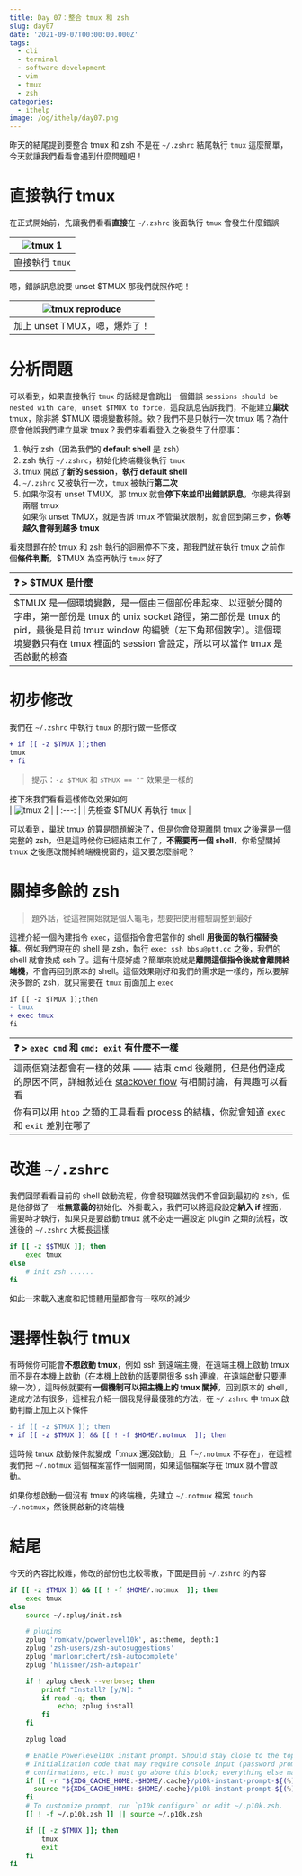 ```yaml
---
title: Day 07：整合 tmux 和 zsh
slug: day07
date: '2021-09-07T00:00:00.000Z'
tags:
  - cli
  - terminal
  - software development
  - vim
  - tmux
  - zsh
categories:
  - ithelp
image: /og/ithelp/day07.png
---
```


昨天的結尾提到要整合 tmux 和 zsh 不是在 `~/.zshrc` 結尾執行 `tmux` 這麼簡單，今天就讓我們看看會遇到什麼問題吧！

# 直接執行 tmux

在正式開始前，先讓我們看看**直接**在 `~/.zshrc` 後面執行 `tmux` 會發生什麼錯誤

| ![tmux 1](/images/ithelp/pure-CLI-IDE/day07/tmux-1.gif) |
| :-----------------------------------------------------: |
|                     直接執行 `tmux`                     |

嗯，錯誤訊息說要 unset $TMUX 那我們就照作吧！

| ![tmux reproduce](/images/ithelp/pure-CLI-IDE/day07/tmux-reproduce.gif) |
| :---------------------------------------------------------------------: |
|                      加上 unset TMUX，嗯，爆炸了！                      |

# 分析問題

可以看到，如果直接執行 `tmux` 的話總是會跳出一個錯誤 `sessions should be nested with care, unset $TMUX to force`，這段訊息告訴我們，不能建立**巢狀** tmux，除非將 $TMUX 環境變數移除。欸？我們不是只執行一次 tmux 嗎？為什麼會他說我們建立巢狀 tmux？我們來看看登入之後發生了什麼事：

1. 執行 zsh（因為我們的 **default shell** 是 zsh）
2. zsh 執行 `~/.zshrc`，初始化終端機後執行 `tmux`
3. tmux 開啟了**新的 session**，**執行 default shell**
4. `~/.zshrc` 又被執行一次，`tmux` 被執行**第二次**
5. 如果你沒有 unset TMUX，那 tmux 就會**停下來並印出錯誤訊息**，你總共得到兩層 tmux  
   如果你 unset TMUX，就是告訴 tmux 不管巢狀限制，就會回到第三步，**你等越久會得到越多 tmux**

看來問題在於 tmux 和 zsh 執行的迴圈停不下來，那我們就在執行 tmux 之前作個**條件判斷**，$TMUX 為空再執行 `tmux` 好了

| ❓ > $TMUX 是什麼                                                                                                                                                                                                                                             |
| :------------------------------------------------------------------------------------------------------------------------------------------------------------------------------------------------------------------------------------------------------------ |
| $TMUX 是一個環境變數，是一個由三個部份串起來、以逗號分開的字串，第一部份是 tmux 的 unix socket 路徑，第二部份是 tmux 的 pid，最後是目前 tmux window 的編號（左下角那個數字）。這個環境變數只有在 tmux 裡面的 session 會設定，所以可以當作 tmux 是否啟動的檢查 |

# 初步修改

我們在 `~/.zshrc` 中執行 `tmux` 的那行做一些修改

```diff
+ if [[ -z $TMUX ]];then
tmux
+ fi
```

> 提示：`-z $TMUX` 和 `$TMUX == ""` 效果是一樣的

接下來我們看看這樣修改效果如何  
| ![tmux 2](/images/ithelp/pure-CLI-IDE/day07/tmux-2.gif) |
| :---: |
| 先檢查 $TMUX 再執行 `tmux` |

可以看到，巢狀 tmux 的算是問題解決了，但是你會發現離開 tmux 之後還是一個完整的 zsh，但是這時候你已經結束工作了，**不需要再一個 shell**，你希望關掉 tmux 之後應改關掉終端機視窗的，這又要怎麼辦呢？

# 關掉多餘的 zsh

> 題外話，從這裡開始就是個人龜毛，想要把使用體驗調整到最好

這裡介紹一個內建指令 `exec`，這個指令會把當作的 shell **用後面的執行檔替換掉**。例如我們現在的 shell 是 zsh，執行 `exec ssh bbsu@ptt.cc` 之後，我們的 shell 就會換成 ssh 了。這有什麼好處？簡單來說就是**離開這個指令後就會離開終端機**，不會再回到原本的 shell。這個效果剛好和我們的需求是一樣的，所以要解決多餘的 zsh，就只需要在 `tmux` 前面加上 `exec`

```diff
if [[ -z $TMUX ]];then
- tmux
+ exec tmux
fi
```

| ❓ > `exec cmd` 和 `cmd; exit` 有什麼不一樣                                                                                                                                                                         |
| :------------------------------------------------------------------------------------------------------------------------------------------------------------------------------------------------------------------ |
| 這兩個寫法都會有一樣的效果 —— 結束 cmd 後離開，但是他們達成的原因不同，詳細敘述在 [stackover flow](https://stackoverflow.com/questions/8874596/difference-between-exec-and-exit-in-bash) 有相關討論，有興趣可以看看 |
| 你有可以用 `htop` 之類的工具看看 process 的結構，你就會知道 `exec` 和 `exit` 差別在哪了                                                                                                                             |

# 改進 `~/.zshrc`

我們回頭看看目前的 shell 啟動流程，你會發現雖然我們不會回到最初的 zsh，但是他卻做了一堆**無意義的**初始化、外掛載入，我們可以將這段設定**納入 if** 裡面，需要時才執行，如果只是要啟動 tmux 就不必走一遍設定 plugin 之類的流程，改進後的 `~/.zshrc` 大概長這樣

```zsh
if [[ -z $$TMUX ]]; then
    exec tmux
else
    # init zsh ......
fi
```

如此一來載入速度和記憶體用量都會有一咪咪的減少

# 選擇性執行 tmux

有時候你可能會**不想啟動 tmux**，例如 ssh 到遠端主機，在遠端主機上啟動 tmux 而不是在本機上啟動（在本機上啟動的話要開很多 ssh 連線，在遠端啟動只要連線一次），這時候就要有**一個機制可以把主機上的 tmux 關掉**，回到原本的 shell，達成方法有很多，這裡我介紹一個我覺得最優雅的方法，在 `~/.zshrc` 中 tmux 啟動判斷上加上以下條件

```diff
- if [[ -z $TMUX ]]; then
+ if [[ -z $TMUX ]] && [[ ! -f $HOME/.notmux  ]]; then
```

這時候 tmux 啟動條件就變成「tmux 還沒啟動」且「`~/.notmux` 不存在」，在這裡我們把 `~/.notmux` 這個檔案當作一個開關，如果這個檔案存在 tmux 就不會啟動。

如果你想啟動一個沒有 tmux 的終端機，先建立 `~/.notmux` 檔案 `touch ~/.notmux`，然後開啟新的終端機

# 結尾

今天的內容比較雜，修改的部份也比較零散，下面是目前 `~/.zshrc` 的內容

```zsh
if [[ -z $TMUX ]] && [[ ! -f $HOME/.notmux  ]]; then
    exec tmux
else
    source ~/.zplug/init.zsh

    # plugins
    zplug 'romkatv/powerlevel10k', as:theme, depth:1
    zplug 'zsh-users/zsh-autosuggestions'
    zplug 'marlonrichert/zsh-autocomplete'
    zplug 'hlissner/zsh-autopair'

    if ! zplug check --verbose; then
        printf "Install? [y/N]: "
        if read -q; then
            echo; zplug install
        fi
    fi

    zplug load

    # Enable Powerlevel10k instant prompt. Should stay close to the top of ~/.zshrc.
    # Initialization code that may require console input (password prompts, [y/n]
    # confirmations, etc.) must go above this block; everything else may go below.
    if [[ -r "${XDG_CACHE_HOME:-$HOME/.cache}/p10k-instant-prompt-${(%):-%n}.zsh" ]]; then
      source "${XDG_CACHE_HOME:-$HOME/.cache}/p10k-instant-prompt-${(%):-%n}.zsh"
    fi
    # To customize prompt, run `p10k configure` or edit ~/.p10k.zsh.
    [[ ! -f ~/.p10k.zsh ]] || source ~/.p10k.zsh

    if [[ -z $TMUX ]]; then
        tmux
        exit
    fi
fi
```
